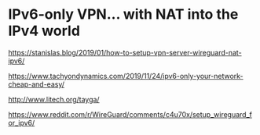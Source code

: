 # IPv6-only VPN... with NAT into the IPv4 world

https://stanislas.blog/2019/01/how-to-setup-vpn-server-wireguard-nat-ipv6/

https://www.tachyondynamics.com/2019/11/24/ipv6-only-your-network-cheap-and-easy/

http://www.litech.org/tayga/

https://www.reddit.com/r/WireGuard/comments/c4u70x/setup_wireguard_for_ipv6/


